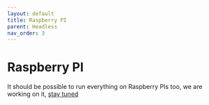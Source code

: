 ```yaml
---
layout: default
title: Raspberry PI
parent: Headless
nav_order: 3
---
```


# Raspberry PI

It should be possible to run everything on Raspberry PIs too, we are working on it, [stay tuned](https://github.com/games-on-whales/gow/issues/20)
